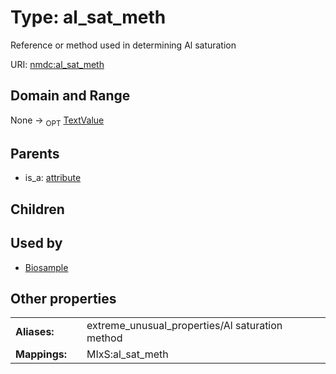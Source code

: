
# Type: al_sat_meth


Reference or method used in determining Al saturation

URI: [nmdc:al_sat_meth](https://microbiomedata/meta/al_sat_meth)


## Domain and Range

None ->  <sub>OPT</sub> [TextValue](TextValue.md)

## Parents

 *  is_a: [attribute](attribute.md)

## Children


## Used by

 * [Biosample](Biosample.md)

## Other properties

|  |  |  |
| --- | --- | --- |
| **Aliases:** | | extreme_unusual_properties/Al saturation method |
| **Mappings:** | | MIxS:al_sat_meth |

